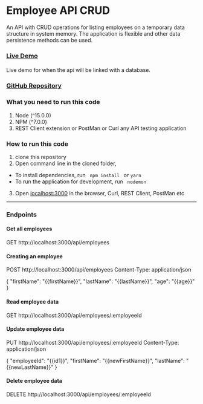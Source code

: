 # Employee API CRUD

An API with CRUD operations for listing employees on a temporary data structure in system memory. The application is flexible and other data persistence methods can be used.

### [Live Demo](http://crudapi-employee.herokuapp.com/api/employees/ "Employee CRUD API")

####
Live demo for when the api will be linked with a database.
### [GitHub Repository](https://github.com/irabeny89/employee-api.git)

### What you need to run this code
1.  Node (^15.0.0)
2.  NPM (^7.0.0)
3.  REST Client extension or PostMan or Curl any API testing application

### How to run this code
1.  clone this repository 
2.  Open command line in the cloned folder,
  - To install dependencies, run ```  npm install  ``` or ``` yarn ```
  - To run the application for development, run ```  nodemon  ```
3. Open [localhost:3000](http://localhost:3000/) in the browser, Curl, REST Client, PostMan etc
---- 

### Endpoints
#### Get all employees
GET http://localhost:3000/api/employees

#### Creating an employee
POST http://localhost:3000/api/employees
Content-Type: application/json

{
  "firstName": "{{firstName}}",
  "lastName": "{{lastName}}",
  "age": "{{age}}"
}
#### Read employee data
GET http://localhost:3000/api/employees/:employeeId

#### Update employee data
PUT http://localhost:3000/api/employees/:employeeId
Content-Type: application/json

{
  "employeeId": "{{id1}}",
  "firstName": "{{newFirstName}}",
  "lastName": "{{newLastName}}"
}

#### Delete employee data
DELETE http://localhost:3000/api/employees/:employeeId